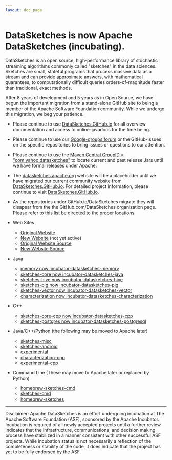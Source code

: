 ```yaml
---
layout: doc_page
---
```


# DataSketches is now Apache DataSketches (incubating). 

DataSketches is an open source, high-performance library of stochastic streaming algorithms commonly called "sketches" in the data sciences. Sketches are small, stateful programs that process massive data as a stream and can provide approximate answers, with mathematical guarantees, to computationally difficult queries orders-of-magnitude faster than traditional, exact methods.

After 8 years of development and 5 years as in Open Source, we have begun the important migration from a stand-alone GitHub site to being a member of the Apache Software Foundation community.  While we undergo this migration, we beg your patience. 

* Please continue to use [DataSketches.GitHub.io](http://datasketches.github.io) for all overview documentation and access to online-javadocs for the time being.

* Please continue to use our [Google-groups forum](https://groups.google.com/forum/#!forum/sketches-user) or the GitHub-issues on the specific repositories to bring issues or questions to our attention. 

* Please continue to use the [Maven Central GroupID = "com.yahoo.datasketches"](https://search.maven.org/classic/#search%7Cga%7C1%7Cg%3A%20com.yahoo.datasketches) to locate current and past release Jars until we have formal releases under Apache. 

* The [datasketches.apache.org](http://datasketches.apache.org) website will be a placeholder until we have migrated our current community website from [DataSketches.GitHub.io](http://DataSketches.GitHub.io). For  detailed project information, please continue to visit [DataSketches.GitHub.io](http://DataSketches.GitHub.io).

* As the repositories under GitHub.io/DataSketches migrate they will disapear from the the GitHub.com/DataSketches organization page. Please refer to this list be directed to the proper locations.

* Web Sites
  * [Original Website](http://DataSketches.GitHub.io)
  * [New Website](http://datasketches.apache.org) (not yet active)
  * [Original Website Source](https://github.com/DataSketches/DataSketches.github.io)
  * [New Website Source](https://github.com/apache/incubator-datasketches)

* Java 
  * [memory now incubator-datasketches-memory](https://github.com/apache/incubator-datasketches-memory)
  * [sketches-core now incubator-datasketches-java](https://github.com/apache/incubator-datasketches-java)
  * [sketches-hive now incubator-datasketches-hive](https://github.com/apache/incubator-datasketches-hive)
  * [sketches-pig now incubator-datasketches-pig](https://github.com/apache/incubator-datasketches-pig)
  * [sketches-vector now incubator-datasketches-vector](https://github.com/apache/incubator-datasketches-vector)
  * [characterization now incubator-datasketches-characterization](https://github.com/apache/incubator-datasketches-characterization)

* C++
  * [sketches-core-cpp now incubator-datasketches-cpp](https://github.com/apache/incubator-datasketches-cpp)
  * [sketches-postgres now incubator-datasketches-postgresql](https://github.com/apache/incubator-datasketches-postgresql)

* Java/C++/Python (the following may be moved to Apache later)
  * [sketches-misc](https://github.com/DataSketches/sketches-misc)
  * [sketches-android](https://github.com/DataSketches/sketches-android)
  * [experimental](https://github.com/DataSketches/experimental)
  * [characterization-cpp](https://github.com/DataSketches/characterization-cpp)
  * [experimental-cpp](https://github.com/DataSketches/experimental-cpp)

* Command Line (These may move to Apache later or replaced by Python) 
  * [homebrew-sketches-cmd](https://github.com/DataSketches/homebrew-sketches-cmd)
  * [sketches-cmd](https://github.com/DataSketches/sketches-cmd)
  * [homebrew-sketches](https://github.com/DataSketches/homebrew-sketches)

-----

Disclaimer: Apache DataSketches is an effort undergoing incubation at The Apache Software Foundation (ASF), sponsored by the Apache Incubator. Incubation is required of all newly accepted projects until a further review indicates that the infrastructure, communications, and decision making process have stabilized in a manner consistent with other successful ASF projects. While incubation status is not necessarily a reflection of the completeness or stability of the code, it does indicate that the project has yet to be fully endorsed by the ASF.
